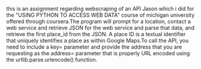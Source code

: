 this is an assignment regarding webscraping of an API Jason which i did for the "USING PYTHON TO ACCESS WEB DATA" course of michigan university offered through coursera.The program will prompt for a location, contact a web service and retrieve JSON for the web service and parse that data, and retrieve the first place_id from the JSON. A place ID is a textual identifier that uniquely identifies a place as within Google Maps.To call the API, you need to include a key= parameter and provide the address that you are requesting as the address= parameter that is properly URL encoded using the urllib.parse.urlencode() function.
